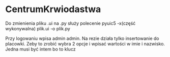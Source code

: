 # CentrumKrwiodastwa

Do zmienienia pliku .ui na .py służy polecenie 
pyuic5 -x(część wykonywalna) plik.ui -o plik.py

Przy logowaniu wpisa admin admin.
Na rezie działa tylko insertowanie do placowki. Zeby to zrobić wybra 2 opcje i wpisać wartości w imie i nazwisko. Jedna musi być intem bo to klucz
